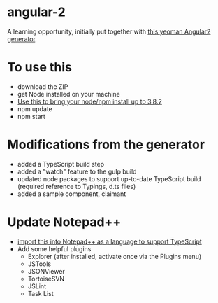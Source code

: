 # angular-2
A learning opportunity, initially put together with [this yeoman Angular2 generator](https://github.com/swirlycheetah/generator-angular2).

# To use this
* download the ZIP
* get Node installed on your machine
* [Use this to bring your node/npm install up to 3.8.2](https://github.com/felixrieseberg/npm-windows-upgrade)
* npm update
* npm start

# Modifications from the generator
* added a TypeScript build step
* added a "watch" feature to the gulp build
* updated node packages to support up-to-date TypeScript build (required reference to Typings, d.ts files)
* added a sample component, claimant

# Update Notepad++
* [import this into Notepad++ as a language to support TypeScript](https://github.com/kylos101/angular2-firstcut/blob/master/tools/notepad%2B%2B/TypeScript-UserDefinedLanguage.xml)
* Add some helpful plugins
  * Explorer (after installed, activate once via the Plugins menu)
  * JSTools
  * JSONViewer
  * TortoiseSVN
  * JSLint
  * Task List